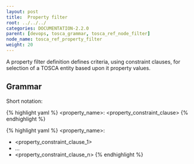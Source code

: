 ```yaml
---
layout: post
title:  Property filter
root: ../../../
categories: DOCUMENTATION-2.2.0
parent: [devops, tosca_grammar, tosca_ref_node_filter]
node_name: tosca_ref_property_filter
weight: 20
---
```


A property filter definition defines criteria, using constraint clauses, for selection of a TOSCA entity based upon it property values.

## Grammar

Short notation:

{% highlight yaml %}
<property_name>: <property_constraint_clause>
{% endhighlight %}

{% highlight yaml %}
<property_name>:
  - <property_constraint_clause_1>
  - ...
  - <property_constraint_clause_n>
{% endhighlight %}
